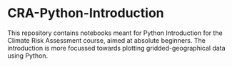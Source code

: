 # CRA-Python-Introduction

This repository contains notebooks meant for Python Introduction for the Climate Risk Assessment course, aimed at absolute beginners. The introduction is more focussed towards plotting gridded-geographical data using Python.
